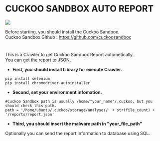 # CUCKOO SANDBOX AUTO REPORT
![](https://user-images.githubusercontent.com/50067697/178905264-0e466a9a-be32-4698-a6c7-94eb55119a05.gif)

Before starting, you should install the Cuckoo Sandbox.   
Cuckoo Sandbox Github : <https://github.com/cuckoosandbox>
#   
This is a Crawler to get Cuckoo Sandbox Report autometically.   
You can get the report to JSON.   

* __First, you should install Library for execute Crawler.__
```
pip install selenium
pip install chromedriver-autoinstaller
``` 
* __Second, set your environment infomation.__  
``` 
#Cuckoo Sandbox path is usually /home/"your_name"/.cuckoo, but you should check this path.
path = '/home/ubuntu/.cuckoo/storage/analyses/' + str(file_count) + '/reports/report.json'
``` 
* __Third, you should insert the malware path in "your_file_path"__

Optionally you can send the report information to database using SQL.

